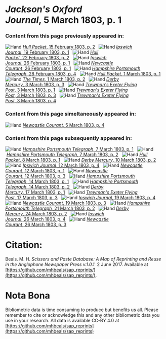 # *Jackson's Oxford Journal*, 5 March 1803, p. 1  
  
### Content from this page previously appeared in:  
![Hand](http://scissorsandpaste.net/wp-content/uploads/2017/06/smallhandpointer.png) [*Hull Packet*, 15 February 1803, p. 2](https://mhbeals.github.io/sap_html/Hull-Packet/Hull-Packet-15-February-1803-p-2)  
![Hand](http://scissorsandpaste.net/wp-content/uploads/2017/06/smallhandpointer.png) [*Ipswich Journal*, 19 February 1803, p. 1](https://mhbeals.github.io/sap_html/Ipswich-Journal/Ipswich-Journal-19-February-1803-p-1)  
![Hand](http://scissorsandpaste.net/wp-content/uploads/2017/06/smallhandpointer.png) [*Hull Packet*, 22 February 1803, p. 2](https://mhbeals.github.io/sap_html/Hull-Packet/Hull-Packet-22-February-1803-p-2)  
![Hand](http://scissorsandpaste.net/wp-content/uploads/2017/06/smallhandpointer.png) [*Ipswich Journal*, 26 February 1803, p. 1](https://mhbeals.github.io/sap_html/Ipswich-Journal/Ipswich-Journal-26-February-1803-p-1)  
![Hand](http://scissorsandpaste.net/wp-content/uploads/2017/06/smallhandpointer.png) [*Newcastle Courant*, 26 February 1803, p. 1](https://mhbeals.github.io/sap_html/Newcastle-Courant/Newcastle-Courant-26-February-1803-p-1)  
![Hand](http://scissorsandpaste.net/wp-content/uploads/2017/06/smallhandpointer.png) [*Hampshire Portsmouth Telegraph*, 28 February 1803, p. 4](https://mhbeals.github.io/sap_html/Hampshire-Portsmouth-Telegraph/Hampshire-Portsmouth-Telegraph-28-February-1803-p-4)  
![Hand](http://scissorsandpaste.net/wp-content/uploads/2017/06/smallhandpointer.png) [*Hull Packet*, 1 March 1803, p. 1](https://mhbeals.github.io/sap_html/Hull-Packet/Hull-Packet-1-March-1803-p-1)  
![Hand](http://scissorsandpaste.net/wp-content/uploads/2017/06/smallhandpointer.png) [*The Times*, 1 March 1803, p. 2](https://mhbeals.github.io/sap_html/The-Times/The-Times-1-March-1803-p-2)  
![Hand](http://scissorsandpaste.net/wp-content/uploads/2017/06/smallhandpointer.png) [*Derby Mercury*, 3 March 1803, p. 3](https://mhbeals.github.io/sap_html/Derby-Mercury/Derby-Mercury-3-March-1803-p-3)  
![Hand](http://scissorsandpaste.net/wp-content/uploads/2017/06/smallhandpointer.png) [*Trewman's Exeter Flying Post*, 3 March 1803, p. 1](https://mhbeals.github.io/sap_html/Trewman's-Exeter-Flying-Post/Trewman's-Exeter-Flying-Post-3-March-1803-p-1)  
![Hand](http://scissorsandpaste.net/wp-content/uploads/2017/06/smallhandpointer.png) [*Trewman's Exeter Flying Post*, 3 March 1803, p. 3](https://mhbeals.github.io/sap_html/Trewman's-Exeter-Flying-Post/Trewman's-Exeter-Flying-Post-3-March-1803-p-3)  
![Hand](http://scissorsandpaste.net/wp-content/uploads/2017/06/smallhandpointer.png) [*Trewman's Exeter Flying Post*, 3 March 1803, p. 4](https://mhbeals.github.io/sap_html/Trewman's-Exeter-Flying-Post/Trewman's-Exeter-Flying-Post-3-March-1803-p-4)  
  
### Content from this page simeltaneously appeared in:  
![Hand](http://scissorsandpaste.net/wp-content/uploads/2017/06/smallhandpointer.png) [*Newcastle Courant*, 5 March 1803, p. 4](https://mhbeals.github.io/sap_html/Newcastle-Courant/Newcastle-Courant-5-March-1803-p-4)  
  
### Content from this page subsequently appeared in:  
![Hand](http://scissorsandpaste.net/wp-content/uploads/2017/06/smallhandpointer.png) [*Hampshire Portsmouth Telegraph*, 7 March 1803, p. 1](https://mhbeals.github.io/sap_html/Hampshire-Portsmouth-Telegraph/Hampshire-Portsmouth-Telegraph-7-March-1803-p-1)  
![Hand](http://scissorsandpaste.net/wp-content/uploads/2017/06/smallhandpointer.png) [*Hampshire Portsmouth Telegraph*, 7 March 1803, p. 2](https://mhbeals.github.io/sap_html/Hampshire-Portsmouth-Telegraph/Hampshire-Portsmouth-Telegraph-7-March-1803-p-2)  
![Hand](http://scissorsandpaste.net/wp-content/uploads/2017/06/smallhandpointer.png) [*Hull Packet*, 8 March 1803, p. 1](https://mhbeals.github.io/sap_html/Hull-Packet/Hull-Packet-8-March-1803-p-1)  
![Hand](http://scissorsandpaste.net/wp-content/uploads/2017/06/smallhandpointer.png) [*Derby Mercury*, 10 March 1803, p. 2](https://mhbeals.github.io/sap_html/Derby-Mercury/Derby-Mercury-10-March-1803-p-2)  
![Hand](http://scissorsandpaste.net/wp-content/uploads/2017/06/smallhandpointer.png) [*Ipswich Journal*, 12 March 1803, p. 4](https://mhbeals.github.io/sap_html/Ipswich-Journal/Ipswich-Journal-12-March-1803-p-4)  
![Hand](http://scissorsandpaste.net/wp-content/uploads/2017/06/smallhandpointer.png) [*Newcastle Courant*, 12 March 1803, p. 1](https://mhbeals.github.io/sap_html/Newcastle-Courant/Newcastle-Courant-12-March-1803-p-1)  
![Hand](http://scissorsandpaste.net/wp-content/uploads/2017/06/smallhandpointer.png) [*Newcastle Courant*, 12 March 1803, p. 3](https://mhbeals.github.io/sap_html/Newcastle-Courant/Newcastle-Courant-12-March-1803-p-3)  
![Hand](http://scissorsandpaste.net/wp-content/uploads/2017/06/smallhandpointer.png) [*Hampshire Portsmouth Telegraph*, 14 March 1803, p. 1](https://mhbeals.github.io/sap_html/Hampshire-Portsmouth-Telegraph/Hampshire-Portsmouth-Telegraph-14-March-1803-p-1)  
![Hand](http://scissorsandpaste.net/wp-content/uploads/2017/06/smallhandpointer.png) [*Hampshire Portsmouth Telegraph*, 14 March 1803, p. 2](https://mhbeals.github.io/sap_html/Hampshire-Portsmouth-Telegraph/Hampshire-Portsmouth-Telegraph-14-March-1803-p-2)  
![Hand](http://scissorsandpaste.net/wp-content/uploads/2017/06/smallhandpointer.png) [*Derby Mercury*, 17 March 1803, p. 1](https://mhbeals.github.io/sap_html/Derby-Mercury/Derby-Mercury-17-March-1803-p-1)  
![Hand](http://scissorsandpaste.net/wp-content/uploads/2017/06/smallhandpointer.png) [*Trewman's Exeter Flying Post*, 17 March 1803, p. 3](https://mhbeals.github.io/sap_html/Trewman's-Exeter-Flying-Post/Trewman's-Exeter-Flying-Post-17-March-1803-p-3)  
![Hand](http://scissorsandpaste.net/wp-content/uploads/2017/06/smallhandpointer.png) [*Ipswich Journal*, 19 March 1803, p. 4](https://mhbeals.github.io/sap_html/Ipswich-Journal/Ipswich-Journal-19-March-1803-p-4)  
![Hand](http://scissorsandpaste.net/wp-content/uploads/2017/06/smallhandpointer.png) [*Newcastle Courant*, 19 March 1803, p. 3](https://mhbeals.github.io/sap_html/Newcastle-Courant/Newcastle-Courant-19-March-1803-p-3)  
![Hand](http://scissorsandpaste.net/wp-content/uploads/2017/06/smallhandpointer.png) [*Hampshire Portsmouth Telegraph*, 21 March 1803, p. 2](https://mhbeals.github.io/sap_html/Hampshire-Portsmouth-Telegraph/Hampshire-Portsmouth-Telegraph-21-March-1803-p-2)  
![Hand](http://scissorsandpaste.net/wp-content/uploads/2017/06/smallhandpointer.png) [*Derby Mercury*, 24 March 1803, p. 2](https://mhbeals.github.io/sap_html/Derby-Mercury/Derby-Mercury-24-March-1803-p-2)  
![Hand](http://scissorsandpaste.net/wp-content/uploads/2017/06/smallhandpointer.png) [*Ipswich Journal*, 26 March 1803, p. 4](https://mhbeals.github.io/sap_html/Ipswich-Journal/Ipswich-Journal-26-March-1803-p-4)  
![Hand](http://scissorsandpaste.net/wp-content/uploads/2017/06/smallhandpointer.png) [*Newcastle Courant*, 26 March 1803, p. 3](https://mhbeals.github.io/sap_html/Newcastle-Courant/Newcastle-Courant-26-March-1803-p-3)  


# Citation: 

Beals. M. H. *Scissors and Paste Database: A Map of Reprinting and Reuse in the Anglophone Newspaper Press v.1.0.1.* 2 June 2017. Available at [https://github.com/mhbeals/sap_reprints/](https://github.com/mhbeals/sap_reprints/). 

# Nota Bona

Bibliometric data is time consuming to produce but benefits us all. Please remember to cite or acknowledge this and any other bibliometric data you use in your research. All data is available CC-BY 4.0 at [https://github.com/mhbeals/sap_reprints](https://github.com/mhbeals/sap_reprints)